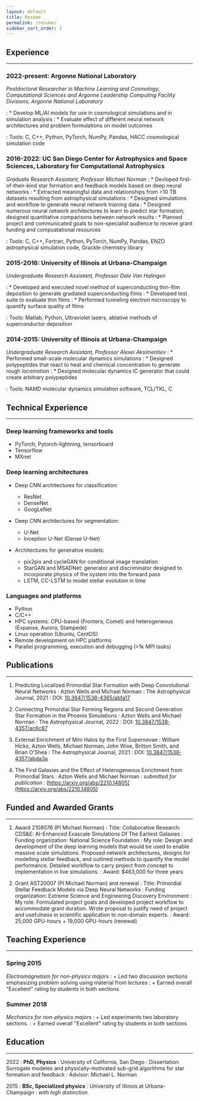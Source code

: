 ```yaml
---
layout: default
title: Resume   
permalink: /resume/
sidebar_sort_order: 2
---
```






## Experience

- - -

### 2022-present: Argonne National Laboratory

*Postdoctoral Researcher in Machine Learning and Cosmology, Computational Sciences and Argonne Leadership Computing Facility Divisions, Argonne National Laboratory*

:   * Develop ML/AI models for use in cosmological simulations and in simulation analysis
:   * Evaluate effect of different neural network architectures and problem formulations on model outcomes

:   Tools: C, C++, Python, PyTorch, NumPy, Pandas, HACC cosmological simulation code

### 2016-2022: UC San Diego Center for Astrophysics and Space Sciences, Laboratory for Computational Astrophysics
*Graduate Research Assistant, Professor Michael Norman*
:   * Devloped first-of-their-kind star formation and feedback models based on deep neural networks
:   * Extracted meaningful data and relationships from >10 TB datasets resulting from astrophysical simulations
:   * Designed simulations and workflow to generate neural network training data
:   * Designed numerous neural network architectures to learn to predict star formation; designed quantitative comparisons between network results
:   * Planned project and communicated goals to non-specialist audience to receive grant funding and compuatational resources

:   Tools: C, C++, Fortran, Python, PyTorch, NumPy, Pandas, ENZO astrophysical simulation code, Grackle chemistry library

### 2015-2016: University of Illinois at Urbana-Champaign
*Undergraduate Research Assistant, Professor Dale Van Halingen*

:   * Developed and executed novel method of superconducting thin-film deposition to generate gradiated superconducting films
:   * Developed test suite to evaluate thin films
:   * Performed tunneling electron microscopy to quantify surface quality of films

:   Tools: Matlab, Python, Ultraviolet lasers, ablative methods of superconductor deposition

### 2014-2015: University of Illinois at Urbana-Champaign   
*Undergraduate Research Assistant, Professor Alexei Aksimentiev*
:   * Performed small-scale molecular dynamics simulations
:   * Designed polypeptides that react to heat and chemical concentration to generate rough locomotion
:   * Designed molecular dynamics IC generator that could create arbitrary polypeptides

:   Tools: NAMD molecular dynamics simulation software, TCL/TKL, C

## Technical Experience

- - -

### Deep learning frameworks and tools
* PyTorch, Pytorch-lightning, tensorboard
* Tensorflow
* MXnet
### Deep learning architectures
* Deep CNN architectures for classification:
    * ResNet
    * DenseNet
    * GoogLeNet

* Deep CNN architectures for segmentation:
    * U-Net
    * Inception U-Net (Dense U-Net)

* Architectures for generative models:
    * pix2pix and cycleGAN for conditional image translation
    * StarGAN and MSADNet: generator and discriminator designed to incorporate physics of the system into the forward pass
    * LSTM, CC-LSTM to model stellar evolution in time

### Languages and platforms
* Python
* C/C++
* HPC systems: CPU-based (Frontera, Comet) and heterogeneous (Expanse, Aurora, Stampede)
* Linux operation (Ubuntu, CentOS)
* Remote development on HPC platforms
* Parallel programming, execution and debugging (>1k MPI tasks)


## Publications

- - - 

1. Predicting Localized Primordial Star Formation with Deep Convolutional Neural Networks
:   Azton Wells and Michael Norman
:   The Astrophysical Journal, 2021
:   DOI: [10.3847/1538-4365/abfa17](https://iopscience.iop.org/article/10.3847/1538-4365/abfa17)

2. Connecting Primordial Star Forming Regions and Second Generation Star Formation in the Phoenix Simulations
:   Azton Wells and Michael Norman
:   The Astrophysical Journal, 2022
:   DOI: [10.3847/1538-4357/ac6c87](https://iopscience.iop.org/article/10.3847/1538-4357/ac6c87)

3. External Enrichment of Mini Halos by the First Supernovae
:   William Hicks, Azton Wells, Michael Norman, John Wise, Britton Smith, and Brian O'Shea
:   The Astrophysical Journal, 2021
:   DOI: [10.3847/1538-4357/abda3a](https://iopscience.iop.org/article/10.3847/1538-4357/abda3a)

4. The First Galaxies and the Effect of Heterogeneous Enrichment from Primordial Stars
:   Azton Wells and Michael Norman
:   *submitted for publication*
:   [https://arxiv.org/abs/2210.14805](https://arxiv.org/abs/2210.14805)

## Funded and Awarded Grants

- - -

1. Award 2108076 (PI Michael Norman)
:   Title: Collaborative Research: CDS&E: AI-Enhanced Exascale Simulations Of The Earliest Galaxies
:   Funding organization: National Science Foundation
:   My role: Design and development of the deep learning models that would be used to enable massive scale simulations.  Proposed network architectures, designs for modelling stellar feedback, and outlined methods to quantify the model performance.  Detailed workflow to carry project from concept to implementation in live simulations.
:   Award: $463,000 for three years

2. Grant AST20007 (PI Michael Norman) and renewal
:   Title: Primordial Stellar Feedback Models via Deep Neural Networks
:   Funding organization: Extreme Science and Engineering Discovery Environment
:   My role: Formulated project goals and developed project workflow to accommodate grant duration. Wrote proposal to justify need of project and usefulness in scientific application to non-domain experts.
:   Award: 25,000 GPU-hours + 19,000 GPU-hours (renewal)

## Teaching Experience

- - -

### Spring 2015
*Electromagnetism for non-physics majors*
:   + Led two discussion sections emphasizing problem solving using material from lectures
:   + Earned overall "Excellent" rating by students in both sections

### Summer 2018
*Mechanics for non-physics majors*
:   + Led experiments two laboratory sections.
:   + Earned overall "Excellent" rating by students in both sections

## Education

- - -

2022
:   **PhD, Physics**
:        University of California, San Diego
:       Dissertation: Surrogate modeles and physically-motivated sub-grid algorithms for star formation and feedback
:       Advisor: Michael L. Norman

2015
:   **BSc, Specialized physics**
:       University of Illinois at Urbana-Champaign
:       *with high distinction*
